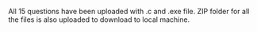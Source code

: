 All 15 questions have been uploaded with .c and .exe file.
ZIP folder for all the files is also uploaded to download to local machine. 
